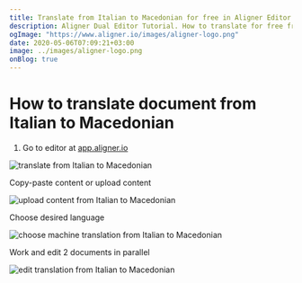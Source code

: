 ```yaml
---
title: Translate from Italian to Macedonian for free in Aligner Editor
description: Aligner Dual Editor Tutorial. How to translate for free from Italian to Macedonian. Aligner is multilingual document management platform. 
ogImage: "https://www.aligner.io/images/aligner-logo.png"
date: 2020-05-06T07:09:21+03:00
image: ../images/aligner-logo.png
onBlog: true
---
```


# How to translate document from Italian to Macedonian

1. Go to editor at [app.aligner.io](https://app.aligner.io "Aligner App web page")

![translate from Italian to Macedonian](../aligner-blank-editor.png "translate from Italian to Macedonian")

Copy-paste content or upload content

![upload content from Italian to Macedonian](../aligner-uploaded-document.png "upload content from Italian to Macedonian")

Choose desired language

![choose machine translation from Italian to Macedonian](../aligner-language-dropdown.png "choose machine translation from Italian to Macedonian")

Work and edit 2 documents in parallel

![edit translation from Italian to Macedonian](../aligner-double-sitded-editor.png "edit translation from Italian to Macedonian")

